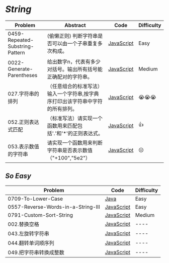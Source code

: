 # *String*

|Problem|Abstract|Code|Difficulty|
| --- | --- | --- | --- |
|0459-Repeated-Substring-Pattern| (偷懒正则) 判断字符串是否可以由一个子串重复多次构成。|[JavaScript](../LeetCode/JavaScript/src/0459-Repeated-Substring-Pattern.js)|Easy|
|0022-Generate-Parentheses|给出数字n，代表有多少对括号。输出所有括号能正确配对的字符串。|[JavaScript](../LeetCode/JavaScript/src/0022-Generate-Parentheses.js)|Medium|
|027.字符串的排列|（任意组合的标准写法）输入一个字符串,按字典序打印出该字符串中字符的所有排列。|[JavaScript](../剑指Offer/JavaScript/src/027.字符串的排列.js)| :sob::sob::sob: |
|052.正则表达式匹配|（标准写法）请实现一个函数用来匹配包括'.'和'*'的正则表达式。|[JavaScript](../剑指Offer/JavaScript/src/052.正则表达式匹配.js)| :thumbsup: |
|053.表示数值的字符串|请实现一个函数用来判断字符串是否表示数值（"+100","5e2"）|[JavaScript](../剑指Offer/JavaScript/src/053.表示数值的字符串.js)|:expressionless: |


## *So Easy*
|Problem|Code|Difficulty|
| --- | --- | --- |
|0709-To-Lower-Case|[Java](../LeetCode/Java/0709-To-Lower-Case/src)|Easy|
|0557-Reverse-Words-in-a-String-III|[JavaScript](../LeetCode/JavaScript/src/0557-Reverse-Words-in-a-String-III.js)|Easy|
|0791-Custom-Sort-String|[JavaScript](../LeetCode/JavaScript/src/0791-Custom-Sort-String.js)|Medium|
|002.替换空格|[JavaScript](../剑指Offer/JavaScript/src/002.替换空格.js)|----|
|043.左旋转字符串|[JavaScript](../剑指Offer/JavaScript/src/043.左旋转字符串.js)|----|
|044.翻转单词顺序列|[JavaScript](../剑指Offer/JavaScript/src/044.翻转单词顺序列.js)|----|
|049.把字符串转换成整数|[JavaScript](../剑指Offer/JavaScript/src/049.把字符串转换成整数.js)|----|
